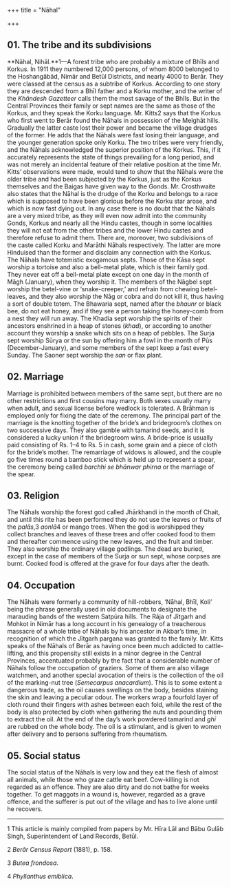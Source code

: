 +++
title = "Nāhal"

+++


## 01. The tribe and its subdivisions

**Nāhal, Nihāl.**1—A forest tribe who are probably a mixture of Bhīls and Korkus. In 1911 they numbered 12,000 persons, of whom 8000 belonged to the Hoshangābād, Nimār and Betūl Districts, and nearly 4000 to Berār. They were classed at the census as a subtribe of Korkus. According to one story they are descended from a Bhīl father and a Korku mother, and the writer of the *Khāndesh Gazetteer* calls them the most savage of the Bhīls. But in the Central Provinces their family or sept names are the same as those of the Korkus, and they speak the Korku language. Mr. Kitts2 says that the Korkus who first went to Berār found the Nāhals in possession of the Melghāt hills. Gradually the latter caste lost their power and became the village drudges of the former. He adds that the Nāhals were fast losing their language, and the younger generation spoke only Korku. The two tribes were very friendly, and the Nāhals acknowledged the superior position of the Korkus. This, if it accurately represents the state of things prevailing for a long period, and was not merely an incidental feature of their relative position at the time Mr. Kitts’ observations were made, would tend to show that the Nāhals were the older tribe and had been subjected by the Korkus, just as the Korkus themselves and the Baigas have given way to the Gonds. Mr. Crosthwaite also states that the Nāhal is the drudge of the Korku and belongs to a race which is supposed to have been glorious before the Korku star arose, and which is now fast dying out. In any case there is no doubt that the Nāhals are a very mixed tribe, as they will even now admit into the community Gonds, Korkus and nearly all the Hindu castes, though in some localities they will not eat from the other tribes and the lower Hindu castes and therefore refuse to admit them. There are, moreover, two subdivisions of the caste called Korku and Marāthi Nāhals respectively. The latter are more Hinduised than the former and disclaim any connection with the Korkus. The Nāhals have totemistic exogamous septs. Those of the Kāsa sept worship a tortoise and also a bell-metal plate, which is their family god. They never eat off a bell-metal plate except on one day in the month of Māgh \(January\), when they worship it. The members of the Nāgbel sept worship the betel-vine or ‘snake-creeper,’ and refrain from chewing betel-leaves, and they also worship the Nāg or cobra and do not kill it, thus having a sort of double totem. The Bhawaria sept, named after the *bhaunr* or black bee, do not eat honey, and if they see a person taking the honey-comb from a nest they will run away. The Khadia sept worship the spirits of their ancestors enshrined in a heap of stones \(*khad*\), or according to another account they worship a snake which sits on a heap of pebbles. The Surja sept worship Sūrya or the sun by offering him a fowl in the month of Pūs \(December-January\), and some members of the sept keep a fast every Sunday. The Saoner sept worship the *san* or flax plant. 



## 02. Marriage

Marriage is prohibited between members of the same sept, but there are no other restrictions and first cousins may marry. Both sexes usually marry when adult, and sexual license before wedlock is tolerated. A Brāhman is employed only for fixing the date of the ceremony. The principal part of the marriage is the knotting together of the bride’s and bridegroom’s clothes on two successive days. They also gamble with tamarind seeds, and it is considered a lucky union if the bridegroom wins. A bride-price is usually paid consisting of Rs. 1–4 to Rs. 5 in cash, some grain and a piece of cloth for the bride’s mother. The remarriage of widows is allowed, and the couple go five times round a bamboo stick which is held up to represent a spear, the ceremony being called *barchhi se bhānwar phirna* or the marriage of the spear. 



## 03. Religion

The Nāhals worship the forest god called Jhārkhandi in the month of Chait, and until this rite has been performed they do not use the leaves or fruits of the *palās*,3 *aonlā*4 or mango trees. When the god is worshipped they collect branches and leaves of these trees and offer cooked food to them and thereafter commence using the new leaves, and the fruit and timber. They also worship the ordinary village godlings. The dead are buried, except in the case of members of the Surja or sun sept, whose corpses are burnt. Cooked food is offered at the grave for four days after the death. 



## 04. Occupation

The Nāhals were formerly a community of hill-robbers, ‘Nāhal, Bhīl, Koli’ being the phrase generally used in old documents to designate the marauding bands of the western Satpūra hills. The Rāja of Jītgarh and Mohkot in Nimār has a long account in his genealogy of a treacherous massacre of a whole tribe of Nāhals by his ancestor in Akbar’s time, in recognition of which the Jītgarh pargana was granted to the family. Mr. Kitts speaks of the Nāhals of Berār as having once been much addicted to cattle-lifting, and this propensity still exists in a minor degree in the Central Provinces, accentuated probably by the fact that a considerable number of Nāhals follow the occupation of graziers. Some of them are also village watchmen, and another special avocation of theirs is the collection of the oil of the marking-nut tree \(*Semecarpus anacardium*\). This is to some extent a dangerous trade, as the oil causes swellings on the body, besides staining the skin and leaving a peculiar odour. The workers wrap a fourfold layer of cloth round their fingers with ashes between each fold, while the rest of the body is also protected by cloth when gathering the nuts and pounding them to extract the oil. At the end of the day’s work powdered tamarind and *ghī* are rubbed on the whole body. The oil is a stimulant, and is given to women after delivery and to persons suffering from rheumatism. 



## 05. Social status

The social status of the Nāhals is very low and they eat the flesh of almost all animals, while those who graze cattle eat beef. Cow-killing is not regarded as an offence. They are also dirty and do not bathe for weeks together. To get maggots in a wound is, however, regarded as a grave offence, and the sufferer is put out of the village and has to live alone until he recovers. 



* * *

1 This article is mainly compiled from papers by Mr. Hīra Lāl and Bābu Gulāb Singh, Superintendent of Land Records, Betūl. 

2 *Berār Census Report* \(1881\), p. 158. 

3 *Butea frondosa*. 

4 *Phyllanthus emiblica*. 



